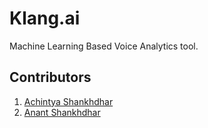 # Klang.ai 

Machine Learning Based Voice Analytics tool. 



## Contributors 
1. [Achintya Shankhdhar](https://github.com/AchintyaX) 
2. [Anant Shankhdhar](https://github.com/AnantShankhdhar)